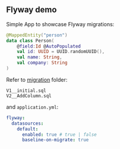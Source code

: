 ## Flyway demo

Simple App to showcase Flyway migrations:

```kt
@MappedEntity("person")
data class Person(
	@field:Id @AutoPopulated
	val id: UUID = UUID.randomUUID(),
	val name: String,
	val company: String
)
```

Refer to [migration](./src/main/resources/db/migration) folder:

```
V1__initial.sql
V2__AddColumn.sql
```

and `application.yml`:

```yaml
flyway:
  datasources:
    default:
      enabled: true # true | false
      baseline-on-migrate: true
```
